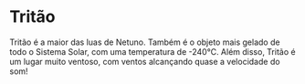 # Tritão

Tritão é a maior das luas de Netuno. Também é o objeto mais gelado de todo o
Sistema Solar, com uma temperatura de -240°C. Além disso, Tritão é um lugar
muito ventoso, com ventos alcançando quase a velocidade do som!

